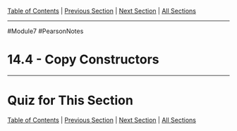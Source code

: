 [Table of Contents](/README.md) | [Previous Section](14.3%20-%20Memberwise%20Assignment.md) | [Next Section](14.5%20-%20Operator%20Overloading.md) | [All Sections](/Module%207/Pearson%20Notes/)
***
#Module7 #PearsonNotes <br />
# 14.4 - Copy Constructors
***
# Quiz for This Section
[Table of Contents](/README.md) | [Previous Section](14.3%20-%20Memberwise%20Assignment.md) | [Next Section](14.5%20-%20Operator%20Overloading.md) | [All Sections](/Module%207/Pearson%20Notes/)